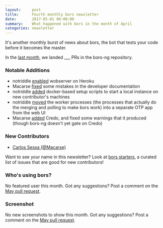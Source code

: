 ```yaml
---
layout:     post
title:      Fourth monthly bors newsletter
date:       2017-05-01 00:00:00
summary:    What happened with bors in the month of April
categories: newsletter
---
```


It's another monthly burst of news about bors,
the bot that tests your code before it becomes the master.

In the [last month](https://github.com/bors-ng/bors-ng/pulls?utf8=%E2%9C%93&q=is%3Apr%20is%3Aclosed%20closed%3A2017-04-01..2017-04-30),
we landed ___ PRs in the bors-ng repository.


### Notable Additions

* notriddle [enabled](https://github.com/bors-ng/bors-ng/pull/144) wobserver on Heroku
* Macarse [fixed](https://github.com/bors-ng/bors-ng/pull/145) some mistakes in the developer documentation
* notriddle [added](https://github.com/bors-ng/bors-ng/pull/143) docker-based setup scripts to start a local instance on new contributor's machines
* notriddle [moved](https://github.com/bors-ng/bors-ng/pull/152) the worker processes (the processes that actually do the merging and polling to make bors work) into a separate OTP app from the web UI
* Macarse [added](https://github.com/bors-ng/bors-ng/pull/147) Credo, and fixed some warnings that it produced (though bors-ng doesn't yet gate on Credo)


### New Contributors

* [Carlos Sessa (@Macarse)](https://github.com/Macarse)

Want to see your name in this newsletter? Look at [bors starters](https://bors-ng.github.io/starters/), a curated list of issues that are good for new contributors!


### Who's using bors?

No featured user this month.
Got any suggestions?
Post a comment on the [May pull request](https://github.com/bors-ng/bors-ng.github.io/pull/5).


### Screenshot

No new screenshots to show this month.
Got any suggestions?
Post a comment on the [May pull request](https://github.com/bors-ng/bors-ng.github.io/pull/5).
